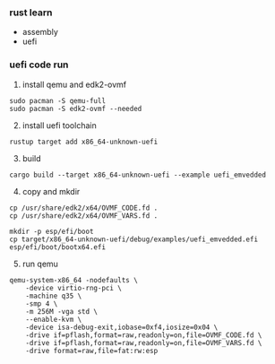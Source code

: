 ### rust learn
+ assembly
+ uefi

### uefi code run
1. install qemu and edk2-ovmf
```shell
sudo pacman -S qemu-full
sudo pacman -S edk2-ovmf --needed
```
2. install uefi toolchain
```shell
rustup target add x86_64-unknown-uefi
```
3. build
```shell
cargo build --target x86_64-unknown-uefi --example uefi_emvedded
```
4. copy and mkdir
```shell
cp /usr/share/edk2/x64/OVMF_CODE.fd .
cp /usr/share/edk2/x64/OVMF_VARS.fd .

mkdir -p esp/efi/boot
cp target/x86_64-unknown-uefi/debug/examples/uefi_emvedded.efi esp/efi/boot/bootx64.efi
```
5. run qemu
```shell
qemu-system-x86_64 -nodefaults \
    -device virtio-rng-pci \
    -machine q35 \
    -smp 4 \
    -m 256M -vga std \
    --enable-kvm \
    -device isa-debug-exit,iobase=0xf4,iosize=0x04 \
    -drive if=pflash,format=raw,readonly=on,file=OVMF_CODE.fd \
    -drive if=pflash,format=raw,readonly=on,file=OVMF_VARS.fd \
    -drive format=raw,file=fat:rw:esp
```